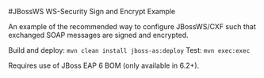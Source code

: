 #JBossWS WS-Security Sign and Encrypt Example

An example of the recommended way to configure JBossWS/CXF such that exchanged
SOAP messages are signed and encrypted.

Build and deploy: `mvn clean install jboss-as:deploy`
Test: `mvn exec:exec`

Requires use of JBoss EAP 6 BOM (only available in 6.2+).
